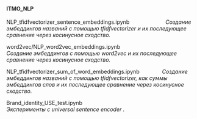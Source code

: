 #### ITMO_NLP

NLP_tfidfvectorizer_sentence_embeddings.ipynb $~~~~~~~~~~~~~~~~~~~~~~$ _Создание эмбеддингов названий с помощью tfidfvectorizer и их последующее сравнение через косинусное сходство._

word2vec/NLP_word2vec_embeddings.ipynb  $~~~~~~~~~~~~~~~~~~~~~~~~~~~~~~~~~~~~~~~~~~~~~~$   _Создание эмбеддингов с помощью word2vec и их последующее сравнение через косинусное сходство._

NLP_tfidfvectorizer_sum_of_word_embeddings.ipynb  $~~~~~~~~~~~~~$ _Создание эмбеддингов названий с помощью tfidfvectorizer, как суммы эмбеддингов слов и их последующее сравнение через косинусное сходство._


Brand_identity_USE_test.ipynb  $~~~~~~~~~~~~~~~~~~~~~~~~~~~~~~~~~~~~~~~~~~~~~~~~~~~~~$ _Эксперименты с universal sentence encoder ._
